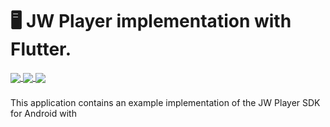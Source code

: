 # 🖥️ JW Player implementation with Flutter.

<div> 
  <a href="https://flutter.dev/">
    <img align="center" src="https://img.shields.io/badge/Flutter-02569B?style=for-the-badge&logo=flutter&logoColor=white"> </a>
  <a href="https://dart.dev/">
    <img align="center" src="https://img.shields.io/badge/Dart-0175C2?style=for-the-badge&logo=dart&logoColor=white"> </a>
  <a href="https://developer.android.com/">
   <img align="center" src="https://img.shields.io/badge/Android-3DDC84?style=for-the-badge&logo=android&logoColor=white"> </a>
</div>

###

This application contains an example implementation of the JW Player SDK for Android with 


